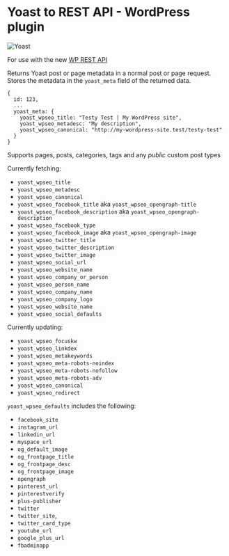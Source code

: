 
# Yoast to REST API - WordPress plugin

![Yoast](Yoast_Logo_Small_RGB.png)

For use with the new [WP REST API](http://v2.wp-api.org/)

Returns Yoast post or page metadata in a normal post or page request. Stores the metadata in the `yoast_meta` field of the returned data.

```
{
  id: 123,
  ...
  yoast_meta: {
    yoast_wpseo_title: "Testy Test | My WordPress site",
    yoast_wpseo_metadesc: "My description",
    yoast_wpseo_canonical: "http://my-wordpress-site.test/testy-test"
  }
}
```

Supports pages, posts, categories, tags and any *public* custom post types

Currently fetching:

- `yoast_wpseo_title`
- `yoast_wpseo_metadesc`
- `yoast_wpseo_canonical`
- `yoast_wpseo_facebook_title` aka `yoast_wpseo_opengraph-title`
- `yoast_wpseo_facebook_description` aka `yoast_wpseo_opengraph-description`
- `yoast_wpseo_facebook_type`
- `yoast_wpseo_facebook_image` aka `yoast_wpseo_opengraph-image`
- `yoast_wpseo_twitter_title`
- `yoast_wpseo_twitter_description`
- `yoast_wpseo_twitter_image`
- `yoast_wpseo_social_url`
- `yoast_wpseo_website_name`
- `yoast_wpseo_company_or_person`
- `yoast_wpseo_person_name`
- `yoast_wpseo_company_name`
- `yoast_wpseo_company_logo`
- `yoast_wpseo_website_name`
- `yoast_wpseo_social_defaults`

Currently updating:

- `yoast_wpseo_focuskw`
- `yoast_wpseo_linkdex`
- `yoast_wpseo_metakeywords`
- `yoast_wpseo_meta-robots-noindex`
- `yoast_wpseo_meta-robots-nofollow`
- `yoast_wpseo_meta-robots-adv`
- `yoast_wpseo_canonical`
- `yoast_wpseo_redirect`

`yoast_wpseo_defaults` includes the following:
- `facebook_site`
- `instagram_url`
- `linkedin_url`
- `myspace_url`
- `og_default_image`
- `og_frontpage_title`
- `og_frontpage_desc`
- `og_frontpage_image`
- `opengraph`
- `pinterest_url`
- `pinterestverify`
- `plus-publisher`
- `twitter`
- `twitter_site`,
- `twitter_card_type`
- `youtube_url`
- `google_plus_url`
- `fbadminapp`

